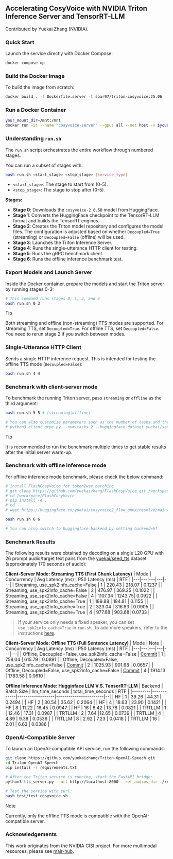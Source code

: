 ## Accelerating CosyVoice with NVIDIA Triton Inference Server and TensorRT-LLM

Contributed by Yuekai Zhang (NVIDIA).

### Quick Start

Launch the service directly with Docker Compose:
```sh
docker compose up
```

### Build the Docker Image

To build the image from scratch:
```sh
docker build . -f Dockerfile.server -t soar97/triton-cosyvoice:25.06
```

### Run a Docker Container
```sh
your_mount_dir=/mnt:/mnt
docker run -it --name "cosyvoice-server" --gpus all --net host -v $your_mount_dir --shm-size=2g soar97/triton-cosyvoice:25.06
```

### Understanding `run.sh`

The `run.sh` script orchestrates the entire workflow through numbered stages.

You can run a subset of stages with:
```sh
bash run.sh <start_stage> <stop_stage> [service_type]
```
- `<start_stage>`: The stage to start from (0-5).
- `<stop_stage>`: The stage to stop after (0-5).

**Stages:**

- **Stage 0**: Downloads the `cosyvoice-2 0.5B` model from HuggingFace.
- **Stage 1**: Converts the HuggingFace checkpoint to the TensorRT-LLM format and builds the TensorRT engines.
- **Stage 2**: Creates the Triton model repository and configures the model files. The configuration is adjusted based on whether `Decoupled=True` (streaming) or `Decoupled=False` (offline) will be used.
- **Stage 3**: Launches the Triton Inference Server.
- **Stage 4**: Runs the single-utterance HTTP client for testing.
- **Stage 5**: Runs the gRPC benchmark client.
- **Stage 6**: Runs the offline inference benchmark test.

### Export Models and Launch Server

Inside the Docker container, prepare the models and start the Triton server by running stages 0-3:
```sh
# This command runs stages 0, 1, 2, and 3
bash run.sh 0 3
```
> [!TIP]
> Both streaming and offline (non-streaming) TTS modes are supported. For streaming TTS, set `Decoupled=True`. For offline TTS, set `Decoupled=False`. You need to rerun stage 2 if you switch between modes.

### Single-Utterance HTTP Client

Sends a single HTTP inference request. This is intended for testing the offline TTS mode (`Decoupled=False`):
```sh
bash run.sh 4 4
```

### Benchmark with client-server mode

To benchmark the running Triton server, pass `streaming` or `offline` as the third argument:
```sh
bash run.sh 5 5 # [streaming|offline]

# You can also customize parameters such as the number of tasks and the dataset split:
# python3 client_grpc.py --num-tasks 2 --huggingface-dataset yuekai/seed_tts_cosy2 --split-name test_zh --mode [streaming|offline]
```
> [!TIP]
> It is recommended to run the benchmark multiple times to get stable results after the initial server warm-up.

### Benchmark with offline inference mode
For offline inference mode benchmark, please check the below command:
```sh
# install FlashCosyVoice for token2wav batching
# git clone https://github.com/yuekaizhang/FlashCosyVoice.git /workspace/FlashCosyVoice -b trt
# cd /workspace/FlashCosyVoice
# pip install -e . 
# cd -
# wget https://huggingface.co/yuekai/cosyvoice2_flow_onnx/resolve/main/flow.decoder.estimator.fp32.dynamic_batch.onnx -O $model_scope_model_local_dir/flow.decoder.estimator.fp32.dynamic_batch.onnx

bash run.sh 6 6

# You can also switch to huggingface backend by setting backend=hf
```


### Benchmark Results
The following results were obtained by decoding on a single L20 GPU with 26 prompt audio/target text pairs from the [yuekai/seed_tts](https://huggingface.co/datasets/yuekai/seed_tts) dataset (approximately 170 seconds of audio):

**Client-Server Mode: Streaming TTS (First Chunk Latency)**
| Mode | Concurrency | Avg Latency (ms) | P50 Latency (ms) | RTF |
|---|---|---|---|---|
| Streaming, use_spk2info_cache=False | 1 | 220.43 | 218.07 | 0.1237 |
| Streaming, use_spk2info_cache=False | 2 | 476.97 | 369.25 | 0.1022 |
| Streaming, use_spk2info_cache=False | 4 | 1107.34 | 1243.75| 0.0922 |
| Streaming, use_spk2info_cache=True | 1 | 189.88 | 184.81 | 0.1155 |
| Streaming, use_spk2info_cache=True | 2 | 323.04 | 316.83 | 0.0905 |
| Streaming, use_spk2info_cache=True | 4 | 977.68 | 903.68| 0.0733 |

> If your service only needs a fixed speaker, you can set `use_spk2info_cache=True` in `run.sh`. To add more speakers, refer to the instructions [here](https://github.com/qi-hua/async_cosyvoice?tab=readme-ov-file#9-spk2info-%E8%AF%B4%E6%98%8E).

**Client-Server Mode: Offline TTS (Full Sentence Latency)**
| Mode | Note | Concurrency | Avg Latency (ms) | P50 Latency (ms) | RTF |
|---|---|---|---|---|---|
| Offline, Decoupled=False, use_spk2info_cache=False | [Commit](https://github.com/yuekaizhang/CosyVoice/commit/b44f12110224cb11c03aee4084b1597e7b9331cb) | 1 | 758.04 | 615.79 | 0.0891 |
| Offline, Decoupled=False, use_spk2info_cache=False | [Commit](https://github.com/yuekaizhang/CosyVoice/commit/b44f12110224cb11c03aee4084b1597e7b9331cb) | 2 | 1025.93 | 901.68 | 0.0657 |
| Offline, Decoupled=False, use_spk2info_cache=False | [Commit](https://github.com/yuekaizhang/CosyVoice/commit/b44f12110224cb11c03aee4084b1597e7b9331cb) | 4 | 1914.13 | 1783.58 | 0.0610 |

**Offline Inference Mode: Hugginface LLM V.S. TensorRT-LLM**
| Backend | Batch Size | llm_time_seconds  | total_time_seconds | RTF |
|---------|------------|------------------|-----------------------|--|
| HF | 1 | 39.26 |  44.31 | 0.2494 |
| HF | 2 | 30.54 | 35.62 | 0.2064 |
| HF | 4 | 18.63 |  23.90 | 0.1421 |
| HF | 8 | 11.22 | 16.45 | 0.0947 | 
| HF | 16 | 8.42 | 13.78 | 0.0821 |
| TRTLLM | 1 | 12.46 | 17.31 | 0.0987 |
| TRTLLM | 2 | 7.64 |12.65 | 0.0739 |
| TRTLLM | 4 | 4.89 |  9.38 | 0.0539 |
| TRTLLM | 8 | 2.92 |  7.23 | 0.0418 |
| TRTLLM | 16 | 2.01 |  6.63 | 0.0386 |
### OpenAI-Compatible Server

To launch an OpenAI-compatible API service, run the following commands:
```sh
git clone https://github.com/yuekaizhang/Triton-OpenAI-Speech.git
cd Triton-OpenAI-Speech
pip install -r requirements.txt

# After the Triton service is running, start the FastAPI bridge:
python3 tts_server.py --url http://localhost:8000 --ref_audios_dir ./ref_audios/ --port 10086 --default_sample_rate 24000

# Test the service with curl:
bash test/test_cosyvoice.sh
```
> [!NOTE]
> Currently, only the offline TTS mode is compatible with the OpenAI-compatible server.

### Acknowledgements

This work originates from the NVIDIA CISI project. For more multimodal resources, please see [mair-hub](https://github.com/nvidia-china-sae/mair-hub).

